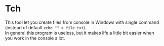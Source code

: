 # Tch
This tool let you create files from console in Windows with single command (instead of default `echo "" > file.txt`). <br>
In general this program is useless, but it makes life a little bit easier when you work in the console a lot.